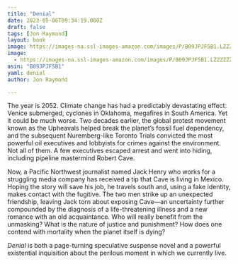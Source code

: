 ```yaml
---
title: "Denial"
date: 2023-05-06T09:34:19.000Z
draft: false
tags: [Jon Raymond]
layout: book
image: https://images-na.ssl-images-amazon.com/images/P/B09JPJF5B1.LZZZZZZZ.jpg
image: 
  - https://images-na.ssl-images-amazon.com/images/P/B09JPJF5B1.LZZZZZZZ.jpg
asin: "B09JPJF5B1"
yaml: denial
author: Jon Raymond

---
```


The year is 2052. Climate change has had a predictably devastating effect: Venice submerged, cyclones in Oklahoma, megafires in South America. Yet it could be much worse. Two decades earlier, the global protest movement known as the Upheavals helped break the planet’s fossil fuel dependency, and the subsequent Nuremberg-like Toronto Trials convicted the most powerful oil executives and lobbyists for crimes against the environment. Not all of them. A few executives escaped arrest and went into hiding, including pipeline mastermind Robert Cave.  
   
Now, a Pacific Northwest journalist named Jack Henry who works for a struggling media company has received a tip that Cave is living in Mexico. Hoping the story will save his job, he travels south and, using a fake identity, makes contact with the fugitive. The two men strike up an unexpected friendship, leaving Jack torn about exposing Cave—an uncertainty further compounded by the diagnosis of a life-threatening illness and a new romance with an old acquaintance. Who will really benefit from the unmasking? What is the nature of justice and punishment? How does one contend with mortality when the planet itself is dying?  
   
*Denial* is both a page-turning speculative suspense novel and a powerful existential inquisition about the perilous moment in which we currently live.